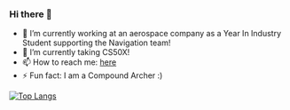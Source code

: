 ### Hi there 👋

- 🔭 I’m currently working at an aerospace company as a Year In Industry Student supporting the Navigation team!
- 🌱 I’m currently taking CS50X!
- 📫 How to reach me: [here](https://linktr.ee/coreyrichardson)
- ⚡ Fun fact: I am a Compound Archer :)
<!-- - 😄 Pronouns: ... -->

[![Top Langs](https://github-readme-stats.vercel.app/api/top-langs/?username=corey-richardson)](https://github.com/anuraghazra/github-readme-stats)

<!-- &layout=compact --!>
